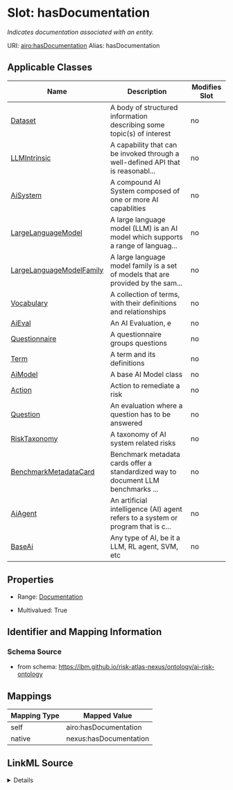 

# Slot: hasDocumentation


_Indicates documentation associated with an entity._





URI: [airo:hasDocumentation](https://w3id.org/airo#hasDocumentation)
Alias: hasDocumentation

<!-- no inheritance hierarchy -->





## Applicable Classes

| Name | Description | Modifies Slot |
| --- | --- | --- |
| [Dataset](Dataset.md) | A body of structured information describing some topic(s) of interest |  no  |
| [LLMIntrinsic](LLMIntrinsic.md) | A capability that can be invoked through a well-defined API that is reasonabl... |  no  |
| [AiSystem](AiSystem.md) | A compound AI System composed of one or more AI capablities |  no  |
| [LargeLanguageModel](LargeLanguageModel.md) | A large language model (LLM) is an AI model which supports a range of languag... |  no  |
| [LargeLanguageModelFamily](LargeLanguageModelFamily.md) | A large language model family is a set of models that are provided by the sam... |  no  |
| [Vocabulary](Vocabulary.md) | A collection of terms, with their definitions and relationships |  no  |
| [AiEval](AiEval.md) | An AI Evaluation, e |  no  |
| [Questionnaire](Questionnaire.md) | A questionnaire groups questions |  no  |
| [Term](Term.md) | A term and its definitions |  no  |
| [AiModel](AiModel.md) | A base AI Model class |  no  |
| [Action](Action.md) | Action to remediate a risk |  no  |
| [Question](Question.md) | An evaluation where a question has to be answered |  no  |
| [RiskTaxonomy](RiskTaxonomy.md) | A taxonomy of AI system related risks |  no  |
| [BenchmarkMetadataCard](BenchmarkMetadataCard.md) | Benchmark metadata cards offer a standardized way to document LLM benchmarks ... |  no  |
| [AiAgent](AiAgent.md) | An artificial intelligence (AI) agent refers to a system or program that is c... |  no  |
| [BaseAi](BaseAi.md) | Any type of AI, be it a LLM, RL agent, SVM, etc |  no  |







## Properties

* Range: [Documentation](Documentation.md)

* Multivalued: True





## Identifier and Mapping Information







### Schema Source


* from schema: https://ibm.github.io/risk-atlas-nexus/ontology/ai-risk-ontology




## Mappings

| Mapping Type | Mapped Value |
| ---  | ---  |
| self | airo:hasDocumentation |
| native | nexus:hasDocumentation |




## LinkML Source

<details>
```yaml
name: hasDocumentation
description: Indicates documentation associated with an entity.
from_schema: https://ibm.github.io/risk-atlas-nexus/ontology/ai-risk-ontology
rank: 1000
slot_uri: airo:hasDocumentation
alias: hasDocumentation
domain_of:
- Dataset
- Vocabulary
- Term
- RiskTaxonomy
- Action
- BaseAi
- LargeLanguageModelFamily
- AiEval
- BenchmarkMetadataCard
- LLMIntrinsic
range: Documentation
multivalued: true
inlined: false

```
</details>
